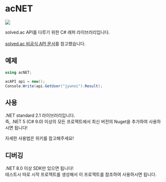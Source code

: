 # acNET
[![](https://img.shields.io/nuget/v/acNET)](https://www.nuget.org/packages/acNET)

solved.ac API를 다루기 위한 C# 래퍼 라이브러리입니다.<br><br>
[solved.ac 비공식 API 문서](https://github.com/solvedac/unofficial-documentation)를 참고했습니다.<br>

## 예제
```cs
using acNET;

acAPI api = new();
Console.Write(api.GetUser("jyunni").Result);
```
## 사용
.NET standard 2.1 라이브러리입니다.  
즉, .NET 5 (C# 9.0) 이상의 모든 프로젝트에서
최신 버전의 Nuget을 추가하여 사용하시면 됩니다!  

자세한 사용법은 위키를 참고해주세요!

## 디버깅
.NET 8.0 이상 SDK만 있으면 됩니다!  
테스트시 따로 시작 프로젝트를 생성해서 이 프로젝트를 참조하여 사용하시면 됩니다.
